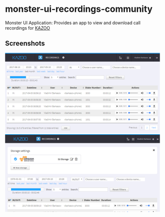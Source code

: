 # monster-ui-recordings-community
Monster UI Application: Provides an app to view and download call recordings for [KAZOO](https://www.2600hz.com/architecture)

## Screenshots
![recordings-list](metadata/screenshots/recordings1.png?raw=true)
![settings](metadata/screenshots/recordings2.png?raw=true)